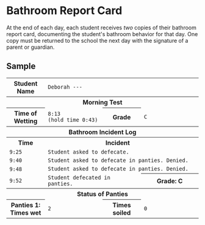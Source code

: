 <!-- TITLE: Bathroom Report Card -->
<!-- SUBTITLE: Summarizing how the student used the bathroom... or didn't -->

# Bathroom Report Card
At the end of each day, each student receives *two* copies of their bathroom report card, documenting the student's bathroom behavior for that day. One copy must be returned to the school the next day with the signature of a parent or guardian.

## Sample

<table>
<tr><th width="20%">Student Name</th><td colspan=3 width="80%"><code>Deborah ---</code></td></tr>
<tr><th colspan=4>Morning Test</th></tr>
<tr><th width="20%">Time of Wetting</th><td width="30%"><code>8:13<br/>(hold time 0:43)</code><th width="20%">Grade</th><td width="30%"><code>C</code></tr>
<tr><th colspan=4>Bathroom Incident Log</th><tr>
<tr><th width="20%">Time<th><th colspan=3 align="left">Incident</th></tr>
<tr><td width="20%"><code>9:25</code></td><td colspan=3><code>Student asked to defecate.</code></td></tr>
<tr><td width="20%"><code>9:40</code></td><td colspan=3><code>Student asked to defecate in panties. Denied.</code></td></tr>
<tr><td width="20%"><code>9:48</code></td><td colspan=3><code>Student asked to defecate in panties. Denied.</code></td></tr>
<tr><td width="20%"><code>9:52</code></td><td colspan=2 width="60%"><code>Student defecated in panties.</code></td><th width="20%">Grade: C</th></tr>
<tr><th colspan=4>Status of Panties</th></tr>
<tr><th width="20%">Panties 1: Times wet</th><td width="30%"><code>2</code></td><th width="20%">Times soiled</th><td width="30%"><code>0</code></td></tr>
</table>